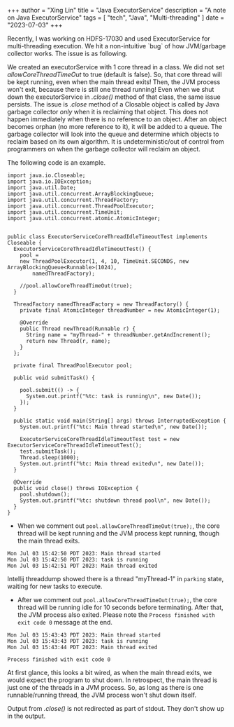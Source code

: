 +++
author = "Xing Lin"
title = "Java ExecutorService"
description = "A note on Java ExecutorService"
tags = [
    "tech", "Java", "Multi-threading"
]
date = "2023-07-03"
+++

Recently, I was working on HDFS-17030 and used ExecutorService for multi-threading
execution. We hit a non-intuitive \`bug\` of how JVM/garbage collector
works. The issue is as following.

We created an executorService with 1 core thread in a class. We did not
set _allowCoreThreadTimeOut_ to true (default is false). So, 
that core thread will be kept running, even when the main thread exits!
Then, the JVM process won't exit, because there is still one thread running!
Even when we shut down the executorService in _.close()_ method of that class,
the same issue persists. The issue is _.close_ method of a Closable
object is called by Java garbage collector _only_ when it is reclaiming
that object. This does not happen immediately when there is
no reference to an object. After an object becomes orphan (no 
more reference to it), it will be added to a queue. The garbage collector
will look into the queue and determine which objects to reclaim
based on its own algorithm. It is undeterministic/out of control from
programmers on when the garbage collector will reclaim an object. 

The following code is an example.

```
import java.io.Closeable;
import java.io.IOException;
import java.util.Date;
import java.util.concurrent.ArrayBlockingQueue;
import java.util.concurrent.ThreadFactory;
import java.util.concurrent.ThreadPoolExecutor;
import java.util.concurrent.TimeUnit;
import java.util.concurrent.atomic.AtomicInteger;


public class ExecutorServiceCoreThreadIdleTimeoutTest implements Closeable {
  ExecutorServiceCoreThreadIdleTimeoutTest() {
    pool =
    new ThreadPoolExecutor(1, 4, 10, TimeUnit.SECONDS, new ArrayBlockingQueue<Runnable>(1024),
        namedThreadFactory);
     
    //pool.allowCoreThreadTimeOut(true);
  }

  ThreadFactory namedThreadFactory = new ThreadFactory() {
    private final AtomicInteger threadNumber = new AtomicInteger(1);

    @Override
    public Thread newThread(Runnable r) {
      String name = "myThread-" + threadNumber.getAndIncrement();
      return new Thread(r, name);
    }
  };

  private final ThreadPoolExecutor pool;

  public void submitTask() {

    pool.submit(() -> {
      System.out.printf("%tc: task is running\n", new Date());
    });
  }

  public static void main(String[] args) throws InterruptedException {
    System.out.printf("%tc: Main thread started\n", new Date());

    ExecutorServiceCoreThreadIdleTimeoutTest test = new ExecutorServiceCoreThreadIdleTimeoutTest();
    test.submitTask();
    Thread.sleep(1000);
    System.out.printf("%tc: Main thread exited\n", new Date());
  }

  @Override
  public void close() throws IOException {
    pool.shutdown();
    System.out.printf("%tc: shutdown thread pool\n", new Date());
  }
}
```
- When we comment out `pool.allowCoreThreadTimeOut(true);`, the core 
thread will be kept running and the JVM process kept running, though the main thread exits.
```
Mon Jul 03 15:42:50 PDT 2023: Main thread started
Mon Jul 03 15:42:50 PDT 2023: task is running
Mon Jul 03 15:42:51 PDT 2023: Main thread exited
```
Intellij threaddump showed there is a thread "myThread-1" in `parking` state,
waiting for new tasks to execute.

- After we comment out `pool.allowCoreThreadTimeOut(true);`, the core thread
will be running idle for 10 seconds before terminating. After that,
the JVM process also exited. Please note the `Process finished with exit code 0`
message at the end.
```
Mon Jul 03 15:43:43 PDT 2023: Main thread started
Mon Jul 03 15:43:43 PDT 2023: task is running
Mon Jul 03 15:43:44 PDT 2023: Main thread exited

Process finished with exit code 0
```

At first glance, this looks a bit wired, as when the main thread exits, we would expect
the program to shut down. In retrospect, the main thread is just one of the threads in a JVM
process. So, as long as there is one runnable/running thread, the JVM process won't shut down 
itself.

Output from _.close()_ is not redirected as part of stdout.
They don't show up in the output.
